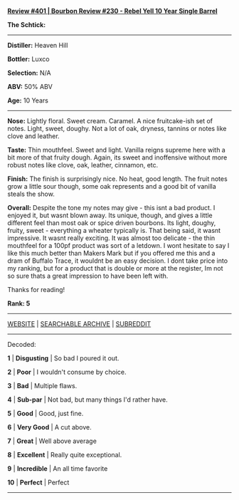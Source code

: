 
[**Review #401 | Bourbon Review #230 - Rebel Yell 10 Year Single Barrel**]( https://t8ke.review/review-401-rebel-yell-single-barrel-10yr/)

**The Schtick:** 

-----

**Distiller:** Heaven Hill 

**Bottler:** Luxco

**Selection:** N/A

**ABV:**  50% ABV

**Age:** 10 Years 

-----

**Nose:**  Lightly floral. Sweet cream. Caramel. A nice fruitcake-ish set of notes. Light, sweet, doughy. Not a lot of oak, dryness, tannins or notes like clove and leather.

**Taste:** Thin mouthfeel. Sweet and light. Vanilla reigns supreme here with a bit more of that fruity dough. Again, its sweet and inoffensive without more robust notes like clove, oak, leather, cinnamon, etc.  

**Finish:** The finish is surprisingly nice. No heat, good length. The fruit notes grow a little sour though, some oak represents and a good bit of vanilla steals the show. 

**Overall:** Despite the tone my notes may give - this isnt a bad product. I enjoyed it, but wasnt blown away. Its unique, though, and gives a little different feel than most oak or spice driven bourbons. Its light, doughy, fruity, sweet - everything a wheater typically is. That being said, it wasnt impressive. It wasnt really exciting. It was almost too delicate - the thin mouthfeel for a 100pf product was sort of a letdown. I wont hesitate to say I like this much better than Makers Mark but if you offered me this and a dram of Buffalo Trace, it wouldnt be an easy decision. I dont take price into my ranking, but for a product that is double or more at the register, Im not so sure thats a great impression to have been left with. 

Thanks for reading!

**Rank: 5**



-----

[WEBSITE](https://t8ke.review) | [SEARCHABLE ARCHIVE](https://t8ke.review/review-archive/) | [SUBREDDIT](https://reddit.com/r/t8kereviews)

-----

Decoded:

**1** | **Disgusting** | So bad I poured it out.

**2** | **Poor** | I wouldn't consume by choice.

**3** | **Bad** | Multiple flaws.

**4** | **Sub-par** | Not bad, but many things I'd rather have.

**5** | **Good** | Good, just fine.

**6** | **Very Good** | A cut above.

**7** | **Great** | Well above average

**8** | **Excellent** | Really quite exceptional.

**9** | **Incredible** | An all time favorite

**10** | **Perfect** | Perfect

----

